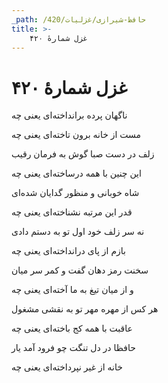 ```yaml
---
_path: /حافظ-شیرازی/غزلیات/420
title: >-
    غزل شمارهٔ ۴۲۰
---
```

# غزل شمارهٔ ۴۲۰

<div class="b" id="bn1"><div class="m1"><p>ناگهان پرده برانداخته‌ای یعنی چه</p></div>
<div class="m2"><p>مست از خانه برون تاخته‌ای یعنی چه</p></div></div>
<div class="b" id="bn2"><div class="m1"><p>زلف در دست صبا گوش به فرمان رقیب</p></div>
<div class="m2"><p>این چنین با همه درساخته‌ای یعنی چه</p></div></div>
<div class="b" id="bn3"><div class="m1"><p>شاه خوبانی و منظور گدایان شده‌ای</p></div>
<div class="m2"><p>قدر این مرتبه نشناخته‌ای یعنی چه</p></div></div>
<div class="b" id="bn4"><div class="m1"><p>نه سر زلف خود اول تو به دستم دادی</p></div>
<div class="m2"><p>بازم از پای درانداخته‌ای یعنی چه</p></div></div>
<div class="b" id="bn5"><div class="m1"><p>سخنت رمز دهان گفت و کمر سر میان</p></div>
<div class="m2"><p>و از میان تیغ به ما آخته‌ای یعنی چه</p></div></div>
<div class="b" id="bn6"><div class="m1"><p>هر کس از مهره مهر تو به نقشی مشغول</p></div>
<div class="m2"><p>عاقبت با همه کج باخته‌ای یعنی چه</p></div></div>
<div class="b" id="bn7"><div class="m1"><p>حافظا در دل تنگت چو فرود آمد یار</p></div>
<div class="m2"><p>خانه از غیر نپرداخته‌ای یعنی چه</p></div></div>
